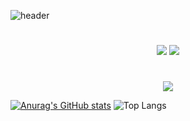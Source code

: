 ![header](https://capsule-render.vercel.app/api?type=waving&color=auto&height=300&width=300&section=header&text=welcome%20chieon's%20github&fontSize=70) 

#

<div align="center"><img src="https://img.shields.io/badge/springboot-20232a.svg?style=for-the-badge&logo=springboot&logoColor=#6DB33F" />    <img src="https://img.shields.io/badge/JAVA-007396?style=for-the-badge&logo=java&logoColor=white"> </div>

#
<div align="center"><img src="https://img.shields.io/badge/mysql-FFFFB3.svg?style=for-the-badge&logo=mysql&logoColor=#4479A1" />  </div>



[![Anurag's GitHub stats](https://github-readme-stats.vercel.app/api?username=postwo)](https://github.com/anuraghazra/github-readme-stats)  ![Top Langs](https://github-readme-stats.vercel.app/api/top-langs/?username=postwo&layout=compact) 
